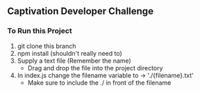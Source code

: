 ## Captivation Developer Challenge

### To Run this Project
1. git clone this branch
2. npm install (shouldn't really need to)
3. Supply a text file (Remember the name)
    * Drag and drop the file into the project directory
4. In index.js change the filename variable to -> './{filename}.txt'
    * Make sure to include the ./ in front of the filename 